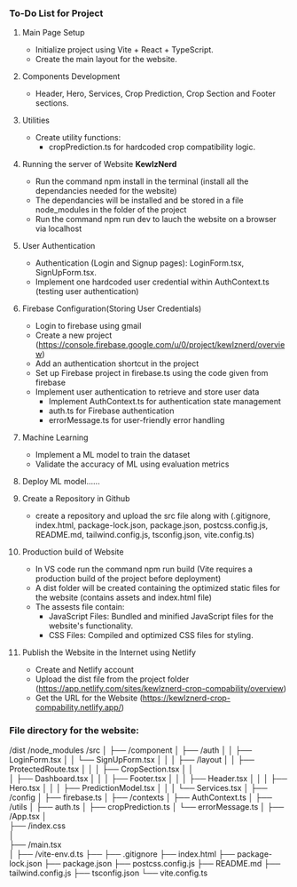 ### **To-Do List for Project**
1. Main Page Setup
    - Initialize project using Vite + React + TypeScript.
    - Create the main layout for the website.

2. Components Development
    - Header, Hero, Services, Crop Prediction, Crop Section and Footer sections.

3. Utilities
    - Create utility functions:
       - cropPrediction.ts for hardcoded crop compatibility logic.

4. Running the server of Website **KewlzNerd**
    - Run the command npm install in the terminal (install all the dependancies needed for the website)
    - The dependancies will be installed and be stored in a file node_modules in the folder of the project
    - Run the command npm run dev to lauch the website on a browser via localhost

5. User Authentication
   - Authentication (Login and Signup pages): LoginForm.tsx, SignUpForm.tsx.
   - Implement one hardcoded user credential within AuthContext.ts (testing user authentication)

6. Firebase Configuration(Storing User Credentials)
    - Login to firebase using gmail
    - Create a new project (https://console.firebase.google.com/u/0/project/kewlznerd/overview)
    - Add an authentication shortcut in the project
    - Set up Firebase project in firebase.ts using the code given from firebase
    - Implement user authentication to retrieve and store user data
        - Implement AuthContext.ts for authentication state management
        - auth.ts for Firebase authentication
        - errorMessage.ts for user-friendly error handling

8. Machine Learning
    - Implement a ML model to train the dataset
    - Validate the accuracy of ML using evaluation metrics

9. Deploy ML model......

10. Create a Repository in Github
     - create a repository and upload the src file along with (.gitignore, index.html, package-lock.json, package.json, postcss.config.js, README.md, tailwind.config.js, tsconfig.json, vite.config.ts)

11. Production build of Website
    - In VS code run the command npm run build (Vite requires a production build of the project before deployment)
    - A dist folder will be created containing the optimized static files for the website (contains assets and index.html file)
    - The assests file contain:
       - JavaScript Files: Bundled and minified JavaScript files for the website's functionality.
       - CSS Files: Compiled and optimized CSS files for styling.

12. Publish the Website in the Internet using Netlify
    - Create and Netlify account 
    - Upload the dist file from the project folder (https://app.netlify.com/sites/kewlznerd-crop-compability/overview)
    - Get the URL for the Website (https://kewlznerd-crop-compability.netlify.app/)

### **File directory for the website:**
/dist
/node_modules
/src
│
├── /component
│   ├── /auth
│   │   ├── LoginForm.tsx
│   │   └── SignUpForm.tsx
│   │
│   ├── /layout
│   │   ├── ProtectedRoute.tsx
│   │
│   ├── CropSection.tsx
│   │   
│   ├── Dashboard.tsx
│   │
│   ├── Footer.tsx
│   │
│   ├── Header.tsx
│   │
│   ├── Hero.tsx
│   │
│   ├── PredictionModel.tsx
│   │
│   └── Services.tsx
│
├── /config
│   ├── firebase.ts
│
├── /contexts
│   ├── AuthContext.ts
│
├── /utils
│   ├── auth.ts
│   ├── cropPrediction.ts
│   └── errorMessage.ts
│
├── /App.tsx
│   
├── /index.css   
│   
├── /main.tsx  
│
├── /vite-env.d.ts
├── 
├── .gitignore
├── index.html
├── package-lock.json
├── package.json
├── postcss.config.js
├── README.md
├── tailwind.config.js
├── tsconfig.json
└── vite.config.ts
